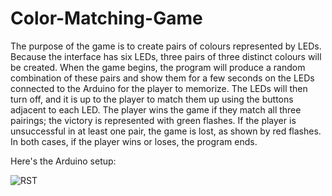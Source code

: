 # Color-Matching-Game
The purpose of the game is to create pairs of colours represented by LEDs. Because the interface has six LEDs, three pairs of three distinct colours will be created. When the game begins, the program will produce a random combination of these pairs and show them for a few seconds on the LEDs connected to the Arduino for the player to memorize. The LEDs will then turn off, and it is up to the player to match them up using the buttons adjacent to each LED. The player wins the game if they match all three pairings; the victory is represented with green flashes. If the player is unsuccessful in at least one pair, the game is lost, as shown by red flashes. In both cases, if the player wins or loses, the program ends.

Here's the Arduino setup:

![RST](https://github.com/EmanuelVilla06/Color-Matching-Game/assets/151975496/4d937232-19af-4d3a-9bcf-8c5a587fd286)
